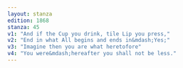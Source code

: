 ```yaml
---
layout: stanza
edition: 1868
stanza: 45
v1: "And if the Cup you drink, tile Lip you press,"
v2: "End in what All begins and ends in&mdash;Yes;"
v3: "Imagine then you are what heretofore"
v4: "You were&mdash;hereafter you shall not be less."
---
```

